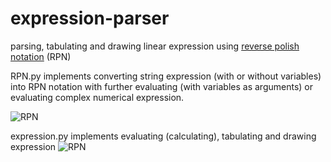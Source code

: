 # expression-parser
parsing, tabulating and drawing linear expression using [reverse polish notation](https://en.wikipedia.org/wiki/Reverse_Polish_notation) (RPN)


RPN.py implements converting string expression (with or without variables) into RPN notation with further evaluating (with variables as arguments) or evaluating complex numerical expression.

![RPN](https://i.gyazo.com/febb36e1ce11ba83013682b78297e14a.png)

expression.py implements evaluating (calculating), tabulating and drawing expression
![RPN](https://i.gyazo.com/63428ba4dc98ae2c2cdf5d0aca6dfcb3.png)

